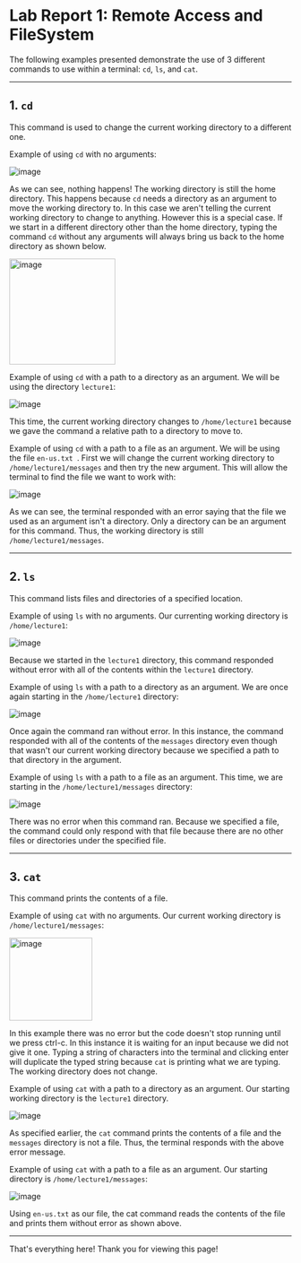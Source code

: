 # Lab Report 1: Remote Access and FileSystem

The following examples presented demonstrate the use of 3 different commands to use within a terminal: `cd`, `ls`, and `cat`.

---
## 1. `cd`
This command is used to change the current working directory to a different one.

Example of using `cd` with no arguments:

![image](https://github.com/egoswami1/cse15l-lab-reports/assets/114527221/b74be326-000d-4e2c-a202-5651ee729858)

As we can see, nothing happens! The working directory is still the home directory. This happens because `cd` needs a directory as an argument to move the working directory to. In this case we aren't telling the current working directory to change to anything. However this is a special case. If we start in a different directory other than the home directory, typing the command `cd` without any arguments will always bring us back to the home directory as shown below.

<img width="189" alt="image" src="https://github.com/egoswami1/cse15l-lab-reports/assets/114527221/4787373d-c9bf-4fe9-87fc-99eb9967f7ba">

Example of using `cd` with a path to a directory as an argument. We will be using the directory `lecture1`:

![image](https://github.com/egoswami1/cse15l-lab-reports/assets/114527221/58524b39-5a0e-4320-a24e-90972ad89a16)

This time, the current working directory changes to `/home/lecture1` because we gave the command a relative path to a directory to move to.

Example of using `cd` with a path to a file as an argument. We will be using the file `en-us.txt `.
First we will change the current working directory to `/home/lecture1/messages` and then try the new argument.
This will allow the terminal to find the file we want to work with:

![image](https://github.com/egoswami1/cse15l-lab-reports/assets/114527221/55d044b6-977d-4587-aede-44bb8d40ce7f)

As we can see, the terminal responded with an error saying that the file we used as an argument isn't a directory. Only a directory can be an argument for this command. Thus, the working directory is still `/home/lecture1/messages`.

---
## 2. `ls`
This command lists files and directories of a specified location.

Example of using `ls` with no arguments. Our currenting working directory is `/home/lecture1`:

![image](https://github.com/egoswami1/cse15l-lab-reports/assets/114527221/ca7756e8-5bb3-4e0d-8e81-31ec3d73c64e)

Because we started in the `lecture1` directory, this command responded without error with all of the contents within the `lecture1` directory.

Example of using `ls` with a path to a directory as an argument. We are once again starting in the `/home/lecture1` directory:

![image](https://github.com/egoswami1/cse15l-lab-reports/assets/114527221/4151e008-8dd1-4e04-a914-fc2ad04091be)

Once again the command ran without error. In this instance, the command responded with all of the contents of the `messages` directory even though that wasn't our current working directory because we specified a path to that directory in the argument.

Example of using `ls` with a path to a file as an argument. This time, we are starting in the `/home/lecture1/messages` directory:

![image](https://github.com/egoswami1/cse15l-lab-reports/assets/114527221/77473d58-3fc3-4195-8a61-a77c2471c1a8)

There was no error when this command ran. Because we specified a file, the command could only respond with that file because there are no other files or directories under the specified file.

---
## 3. `cat`
This command prints the contents of a file.

Example of using `cat` with no arguments. Our current working directory is `/home/lecture1/messages`:

<img width="148" alt="image" src="https://github.com/egoswami1/cse15l-lab-reports/assets/114527221/397e47f8-a1ec-472a-8e90-7d4375048fa3">

In this example there was no error but the code doesn't stop running until we press ctrl-c. In this instance it is waiting for an input because we did not give it one. Typing a string of characters into the terminal and clicking enter will duplicate the typed string because `cat` is printing what we are typing. The working directory does not change.

Example of using `cat` with a path to a directory as an argument. Our starting working directory is the `lecture1` directory.

![image](https://github.com/egoswami1/cse15l-lab-reports/assets/114527221/f1d55d49-e97f-4c70-8190-7b40bf9c9bcd)

As specified earlier, the `cat` command prints the contents of a file and the `messages` directory is not a file. Thus, the terminal responds with the above error message.

Example of using `cat` with a path to a file as an argument. Our starting directory is `/home/lecture1/messages`:

![image](https://github.com/egoswami1/cse15l-lab-reports/assets/114527221/3c5853e7-4825-4424-8a3c-dba89185ed14)

Using `en-us.txt` as our file, the cat command reads the contents of the file and prints them without error as shown above.

---

That's everything here! Thank you for viewing this page!





